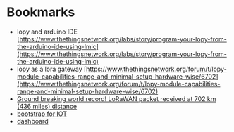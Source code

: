 

# Bookmarks

- lopy and arduino IDE [https://www.thethingsnetwork.org/labs/story/program-your-lopy-from-the-arduino-ide-using-lmic](https://www.thethingsnetwork.org/labs/story/program-your-lopy-from-the-arduino-ide-using-lmic)
- lopy as a lora gateway [https://www.thethingsnetwork.org/forum/t/lopy-module-capabilities-range-and-minimal-setup-hardware-wise/6702](https://www.thethingsnetwork.org/forum/t/lopy-module-capabilities-range-and-minimal-setup-hardware-wise/6702)
- [Ground breaking world record! LoRaWAN packet received at 702 km (436 miles) distance](https://www.thethingsnetwork.org/article/ground-breaking-world-record-lorawan-packet-received-at-702-km-436-miles-distance)
- [bootstrap for IOT](https://adminlte.io/)
- [dashboard](https://freeboard.io/)
